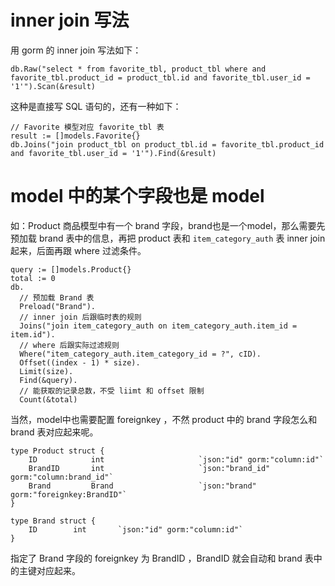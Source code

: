 
# inner join 写法

用 gorm 的 inner join 写法如下：

```
db.Raw("select * from favorite_tbl, product_tbl where and favorite_tbl.product_id = product_tbl.id and favorite_tbl.user_id = '1'").Scan(&result)
```
这种是直接写 SQL 语句的，还有一种如下：

```
// Favorite 模型对应 favorite_tbl 表
result := []models.Favorite{}
db.Joins("join product_tbl on product_tbl.id = favorite_tbl.product_id and favorite_tbl.user_id = '1'").Find(&result)
```

# model 中的某个字段也是 model

如：Product 商品模型中有一个 brand 字段，brand也是一个model，那么需要先预加载 brand 表中的信息，再把 product 表和 `item_category_auth` 表 inner join 起来，后面再跟 where 过滤条件。

```
query := []models.Product{}
total := 0
db.
  // 预加载 Brand 表
  Preload("Brand").
  // inner join 后跟临时表的规则
  Joins("join item_category_auth on item_category_auth.item_id = item.id").
  // where 后跟实际过滤规则
  Where("item_category_auth.item_category_id = ?", cID).
  Offset((index - 1) * size).
  Limit(size).
  Find(&query).
  // 能获取的记录总数，不受 liimt 和 offset 限制
  Count(&total)
```

当然，model中也需要配置 foreignkey ，不然 product 中的 brand 字段怎么和 brand 表对应起来呢。

```
type Product struct {
	ID            int                     `json:"id" gorm:"column:id"`
	BrandID       int                     `json:"brand_id" gorm:"column:brand_id"`
	Brand         Brand                   `json:"brand" gorm:"foreignkey:BrandID"`
}

type Brand struct {
	ID        int       `json:"id" gorm:"column:id"`
}
```

指定了 Brand 字段的 foreignkey 为 BrandID ，BrandID 就会自动和 brand 表中的主键对应起来。